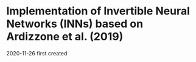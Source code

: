 # Implementation of Invertible Neural Networks (INNs) based on Ardizzone et al. (2019)

2020-11-26 first created